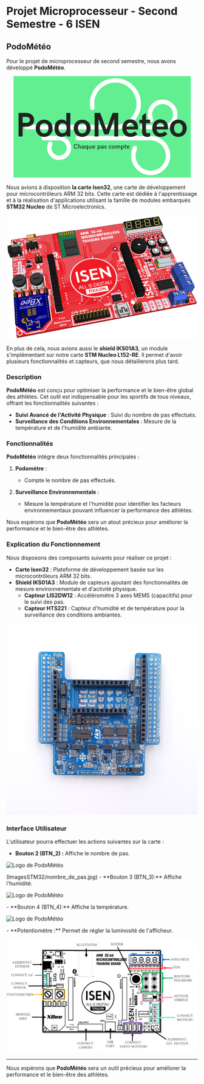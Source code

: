 # Projet Microprocesseur - Second Semestre - 6 ISEN

## PodoMétéo

Pour le projet de microprocesseur de second semestre, nous avons développé **PodoMétéo**.

<p align="center">
  <img src="ImagesSTM32/logo_PodoMeteo.png" alt="Logo de PodoMétéo">
</p>


Nous avions à disposition **la carte Isen32**, une carte de développement pour microcontrôleurs ARM 32 bits. Cette carte est dédiée à l'apprentissage et à la réalisation d'applications utilisant la famille de modules embarqués **STM32 Nucleo** de ST Microelectronics.

<p align="center">
  <img src="ImagesSTM32/CarteIsen32.png" alt="Carte Isen 32">
</p>


En plus de cela, nous avions aussi le **shield IKS01A3**, un module s'implémentant sur notre carte **STM Nucleo L152-RE**. Il permet d'avoir plusieurs fonctionnalités et capteurs, que nous détaillerons plus tard.

### Description

**PodoMétéo** est conçu pour optimiser la performance et le bien-être global des athlètes. Cet outil est indispensable pour les sportifs de tous niveaux, offrant les fonctionnalités suivantes :

- **Suivi Avancé de l'Activité Physique** : Suivi du nombre de pas effectués.
- **Surveillance des Conditions Environnementales** : Mesure de la température et de l'humidité ambiante.

### Fonctionnalités

**PodoMétéo** intègre deux fonctionnalités principales :

1. **Podomètre** :
   - Compte le nombre de pas effectués.

2. **Surveillance Environnementale** :
   - Mesure la température et l'humidité pour identifier les facteurs environnementaux pouvant influencer la performance des athlètes.

Nous espérons que **PodoMétéo** sera un atout précieux pour améliorer la performance et le bien-être des athlètes.

### Explication du Fonctionnement

Nous disposons des composants suivants pour réaliser ce projet :

- **Carte Isen32** : Plateforme de développement basée sur les microcontrôleurs ARM 32 bits.
- **Shield IKS01A3** : Module de capteurs ajoutant des fonctionnalités de mesure environnementale et d'activité physique.
  - **Capteur LIS2DW12** : Accéléromètre 3 axes MEMS (capacitifs) pour le suivi des pas.
  - **Capteur HTS221** : Capteur d'humidité et de température pour la surveillance des conditions ambiantes.

<p align="center">
  <img src="ImagesSTM32/IKS01A3.jpg" alt="IKS01A3">
</p>


### Interface Utilisateur

L'utilisateur pourra effectuer les actions suivantes sur la carte :
- **Bouton 2 (BTN_2) :** Affiche le nombre de pas.

<p>
  <img src="ImagesSTM32/nombre_de_pas.jpg" alt="Logo de PodoMétéo">
</p>
(ImagesSTM32/nombre_de_pas.jpg)
- **Bouton 3 (BTN_3):** Affiche l'humidité.
<p>
  <img src="ImagesSTM32/Humidite.jpg" alt="Logo de PodoMétéo">
</p>
- **Bouton 4 (BTN_4):** Affiche la température.
<p>
  <img src="ImagesSTM32/Temperature.jpg" alt="Logo de PodoMétéo">
</p>
- **Potentiomètre :** Permet de régler la luminosité de l'afficheur.

<p align="center">
  <img src="ImagesSTM32/CompositionIsen32.png" alt="Composition de la carte ISEN32">
</p>


---

Nous espérons que **PodoMétéo** sera un outil précieux pour améliorer la performance et le bien-être des athlètes.
